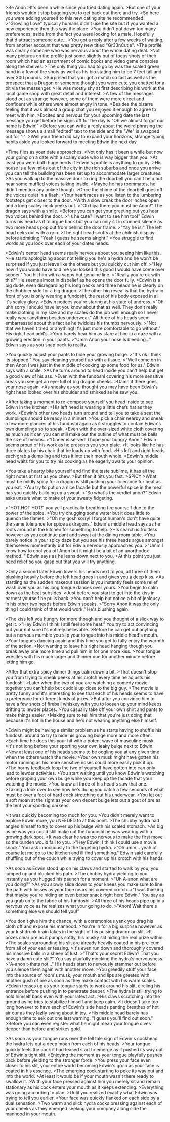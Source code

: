 \>Be Anon
\>It's been a while since you tried dating again.
\>But one of your friends wouldn't stop bugging you to get back out there and try.
\>So here you were adding yourself to this new dating site he recommended.
\>"Growling Love" typically humans didn't use the site but if you wanted a new experience then this was the place.
\>You didn't put down too many preferences, aside from the fact you were looking for a male. Hopefully that'd attract someone cute...
\>You got a reply after a few weeks of waiting, from another account that was pretty new titled "Gr33nCutie".
\>The profile was clearly someone who was nervous about the whole dating deal.
\>Not many pictures on the profile just some slightly out of focus shots of their room which had an assortment of comic books and video game consoles along the shelves.
\>The only thing you had to go by was the scaled green hand in a few of the shots as well as his bio stating him to be 7 feet tall and over 300 pounds.
\>Surprised that you got a match so fast as well as the prospect that a Dragon or someone thought you were cute you chatted for a bit via the messenger.
\>He was mostly shy at first describing his work at the local game shop with great detail and interest.
\>A few of the messages stood out as strange however, some of them were more direct and confident while others were almost angry in tone.
\>Besides the bizarre feeling that it was almost a group chat you enjoyed it enough to agree to meet with him.
\>Excited and nervous for your upcoming date the last message you get before he signs off for the day is "Oh we almost forgot our name is Edwin!"
\>Before you can write a reply about the weird phrasing the message shows a small "edited" text to the side and the "We" is swapped out for "I".
\>Well your friend did say to expand your horizons, strange typing habits aside you looked forward to meeting Edwin the next day.
 
\>Time flies as your date approaches.
\>Not only has it been a while but now your going on a date with a scaley dude who is way bigger than you.
\>At least you were both huge nerds if Edwin's profile is anything to go by.
\>His house is a few miles out of the city in the rich suburbs and once you arrive you can tell the building has been set up to accommodate larger creatures.
\>As you walk up to the massive door to ring the doorbell you can't help but hear some muffled voices talking inside.
\>Maybe he has roommates, he didn't mention any online though.
\>Once the chime of the doorbell goes off the voices quiet in a flash.
\>Your heart races as you listen to the lumbering footsteps get closer to the door.
\>With a slow creak the door inches open and a long scaley neck peeks out.
\>"Oh hiya there you must be Anon!" The dragon says with a smile.
\>Before you can get your greeting out you hear two voices behind the door.
\>"Is he cute? I want to see him too!" Edwin turns his head as if to argue back but you can only sit in stunned silence as two more heads pop out from behind the door frame.
\>"Yay he is!" The left head eeks out with a grin.
\>The right head scoffs at the childish display before admitting "Yeah I guess he seems alright."
\>You struggle to find words as you look over each of your dates heads.
 
 
\>Edwin's center head seems really nervous about you seeing him like this.
\>He starts apologizing about not telling you he's a hydra and he won't be surprised if you just leave like the others but you quickly cut him off.
\>"Hey now if you would have told me you looked this good I would have come over sooner." You hit him with a sappy but genuine line.
\>"Really you're ok with this?" He seems almost in disbelief as he opens the door fully.
\>Edwin is a big dude, even disregarding his long necks and three heads he is clearly on the chubbier side for a big dragon.
\>The other big reveal is that the hydra in front of you is only wearing a fundoshi, the rest of his body exposed in all it's scaley glory.
\>Edwin notices you're staring at his state of undress.
\>"Oh uhh sorry I should have let you know about that as well. They don't really make clothing in my size and my scales do the job well enough so I never really wear anything besides underwear." All three of his heads seem embarrassed about this fact as he twiddles his thumbs nervously.
\>"Not that we haven't tried or anything! It's just more comfortable to go without." His right head add's.
\>Your barely hear him as stare at him in a daze with a growing erection in your pants.
\>"Umm Anon your nose is bleeding..." Edwin says as you snap back to reality.
 
\>You quickly adjust your pants to hide your growing bulge.
\>"It's ok I think its stopped." You say cleaning yourself up with a tissue.
\>"Well come on in then Anon I was just in the middle of cooking up some food for us." Edwin says with a smile.
\>As he turns around to head inside you can't help but get a good view of his ass.
\>Even with the fundoshi covering his more sensitive areas you see get an eye-full of big dragon cheeks.
\>Damn it there goes your nose again.
\>As sneaky as you thought you may have been Edwin's right head looked over his shoulder and smirked as he saw you.
 
\>After taking a moment to re-compose yourself you head inside to see Edwin in the kitchen.
\>His left head is wearing a little chefs hat as they work.
\>Edwin's other two heads turn around and tell you to take a seat the dumplings should be ready in a minuet.
\>You pick a chair nearby and sneak a few more glances at his fundoshi again as it struggles to contain Ediwn's own dumplings so to speak.
\>Even with the over-sized white cloth covering as much as it can you can still make out the outline of what must be balls the size of melons.
\>"Dinner is served! I hope your hungry Anon." Edwin seems proud of his work as he presents you your plate.
\>It looks like he has three plates by his chair that he loads up with food.
\>His left and right heads each grab a dumpling and toss it into their mouth whole.
\>Edwin's middle head waits for you to try his cooking as he eagerly awaits your opinion.
 
\>You take a hearty bite yourself and find the taste sublime, it has all the right notes at first as you chew.
\>But then it hits you fast.
\>SPICY
\>What must be mildly spicy for a dragon is still pushing your tolerance for heat as you eat.
\>You try to put on a nice facade but the powerful spice in the meal has you quickly building up a sweat.
\>"So what's the verdict anon?" Edwin asks unsure what to make of your sweaty fidgeting.
 
\>"HOT HOT HOT!" you yell practically breathing fire yourself due to the power of the spice.
\>You try chugging some water but it does little to quench the flames.
\>"Oh my gosh sorry! I forgot human's don't have quite the same tolerance for spice as dragons." Edwin's middle head says as he roots around in the kitchen for something to help.
\>His search is fruitless however as you continue pant and sweat at the dining room table.
\>You barely notice in your spicy daze but you see his three heads argue amongst themselves momentarily but for Edwin nervously approaches you.
\>"Umm I know how to cool you off Anon but it might be a bit of an unorthodox method. " Edwin says as he leans down next to you.
\>At this point you just need relief so you gasp out that you will try anything.
 
\>Only a second later Edwin lowers his heads next to you, all three of them blushing heavily before the left head goes in and gives you a deep kiss.
\>As startling as the sudden makeout session is you instantly feels some relief wash over you as his long tongue dances over yours.
\>You begin to calm down as the heat subsides.
\>Just before you start to get into the kiss in earnest yourself he pulls back.
\>You can't help but notice a bit of jealousy in his other two heads before Edwin speaks.
\>"Sorry Anon it was the only thing I could think of that would work." He's blushing again.
 
\>The kiss left you hungry for more though and you thought of a slick way to get it.
\>"Hey Edwin I think I still feel some heat." You try to act convincing but your not sure it's entirely believable.
\>Before he can get out anything but a nervous mumble you slip your tongue into his middle head's mouth.
\>Your tongues dancing again and this time you get to fully enjoy the warmth of the action.
\>Not wanting to leave his right head hanging though you break away one more time and pull him in for one more kiss.
\>Your tongue wrestles with his much larger and thinner one for another minute before letting him go.
 
\>After that extra spicy dinner things calm down a bit.
\>That doesn't stop you from trying to sneak peeks at his crotch every time he adjusts his fundoshi.
\>Later when the two of you are watching a comedy movie together you can't help but cuddle up close to the big guy.
\>The movie is pretty funny and it's interesting to see that each of his heads seems to have a preference for different kinds of jokes.
\>But after you convince him to have a few shots of fireball whiskey with you to loosen up your mind keeps drifting to lewder places.
\>You casually take off your own shirt and pants to make things easier.
\>Making sure to tell him that you're just doing that because it's hot in the house and he's not wearing anything else himself.
 
\>Edwin might be having a similar problem as he starts having to shuffle his fundoshi around to try to hide his growing bulge more and more often.
\>Each time he does this your hit with a potent wave of masculine musk.
\>It's not long before your sporting your own leaky bulge next to Edwin.
\>Now at least one of his heads seems to be oogling you at any given time when the others watch the movie.
\>Your own musk might have gotten his motor running as his more sensitive noses could more easily pick it up.
\>The horny feedback loop the two of yourself have gotten into can only lead to lewder activities.
\>You start waiting until you know Edwin's watching before groping your own bulge while you keep up the facade that your watching the movie.
\>You know all three of his head's saw that one.
\>Taking a look over to see how he's doing you catch a few seconds of what must be over a foot of hard cock stretching out his underwear.
\>You let out a soft moan at the sight as your own decent bulge lets out a gout of pre as the tent your sporting darkens.

\>It was quickly becoming too much for you.
\>You didn't merely want to explore Edwin more, you NEEDED to at this point.
\>The chubby hydra had angled himself to try to cover up his bulge with his scaled stomach.
\>As big as he was you could still make out the fundoshi he was wearing with a growing dark spot.
\>It was clear he was too nervous to make the first move so the burden would fall to you.
\>"Hey Edwin, I think I could use a movie snack."  You ask innocuously to the fidgeting hydra.
\>"Oh umm... yeah of course let me go to the kitchen and ill find something."  Edwin said carefully shuffling out of the couch while trying to cover up his crotch with his hands.

\>As soon as Edwin stood up on his claws and started to walk by you, you jumped up and blocked his path.
\>The chubby hydra yielding to you instantly as you hugged his paunch for a moment.
\>"Uh A-anon what are you doing?"
\>As you slowly slide down to your knees you make sure to line the path with hisses as your face nears his covered crotch.
\>"I was thinking that maybe you're hiding an even better snack right here Edwin."  You say as you grab on to the fabric of his fundoshi.
\>All three of his heads pipe up in a nervous voice as he realizes what your going to do.
\>"Anon!  Wait there's something else we should tell you!"

\>You don't give him the chance, with a ceremonious yank you drag his cloth off and expose his manhood.
\>You're in for a big surprise however as your lust drunk brain takes in the sight of his pulsing draconian slit.
\>It oozes clear pre as it pumps softly, his musky slit hiding the real prize within.
\>The scales surrounding his slit are already heavily coated in his pre-cum from all of your earlier teasing.
\>It's even run down and thoroughly covered his massive balls in a sheen of lust.
\>"That's your secret Ediwn?  That you have a damn cute slit?"  You say playfully mocking the hydra's nervousness.
\>"A-anon t-thats not..." His heads start to nervously stammer out before you silence them again with another move.
\>You greedily stuff your face into the source of room's musk, your mouth and lips are greeted with another gush of pre as soon as they make contact with his warm scales.
\>Edwin tenses up as your tongue starts to work around his slit, circling his entrance before pushing in to penetrate deeper.
\>The hydra is still trying to hold himself back even with your latest act.
\>His claws scratching into the ground as he tries to stabilize himself and keep calm.
\>It doesn't take too long however to have each of Edwin's side heads panting breathes of hot air our as they lazily swing about in joy.
\>His middle head barely has enough time to eek out one last warning. "I guess you'll find out soon."
\>Before you can even register what he might mean your tongue dives deeper than before and strikes gold.

\>As soon as your tongue runs over the tell tale sign of Edwin's cockhead the hydra lets out a deep moan from each of his heads.
\>Your tongue quickly feels the cock it had teased start to emerge as it pushed its way out of Edwin's tight slit.
\>Enjoying the moment as your tongue playfully pushes back before yielding to the stronger force.
\>You press your face even closer to his slit, your entire world becoming Edwin's groin as your face is coated in his essence.
\>The emerging cock starting to poke its way out and into the world.
\>At least it would be if your mouth wasn't there ready to swallow it.
\>With your face pressed against him you merely sit and remain stationary as his cock enters your mouth as it keeps extending.
\>Everything was going according to plan.
\>Until you realized exactly what Edwin was trying to tell you earlier.
\>Your face was quickly flanked on each side by a dual sensation.
\>Two warm and slick hydra cocks pressing against each of your cheeks as they emerged seeking your company along side the manhood in your mouth.